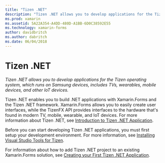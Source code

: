 ```yaml
---
title: "Tizen .NET"
description: "Tizen .NET allows you to develop applications for the Tizen operating system, which runs on Samsung devices, includes TVs, wearables, mobile devices, and other IoT devices."
ms.prod: xamarin
ms.assetid: 5A22A354-A4DD-480D-A1BB-6D0C38592E55
ms.technology: xamarin-forms
author: davidbritch
ms.author: dabritch
ms.date: 06/04/2018
---
```


# Tizen .NET

_Tizen .NET allows you to develop applications for the Tizen operating system, which runs on Samsung devices, includes TVs, wearables, mobile devices, and other IoT devices._

Tizen .NET enables you to build .NET applications with Xamarin.Forms and the Tizen .NET framework. Xamarin.Forms allows you to easily create user interfaces, while the TizenFX API provides interfaces to the hardware that's found in modern TV, mobile, wearable, and IoT devices. For more information about Tizen .NET, see [Introduction to Tizen .NET Application](https://developer.tizen.org/development/training/.net-application).

Before you can start developing Tizen .NET applications, you must first setup your development environment. For more information, see [Installing Visual Studio Tools for Tizen](https://developer.tizen.org/development/visual-studio-tools-tizen/installing-visual-studio-tools-tizen).

For information about how to add Tizen .NET project to an existing Xamarin.Forms solution, see [Creating your First Tizen .NET Application](https://developer.tizen.org/development/training/.net-application/creating-your-first-tizen-.net-application).
